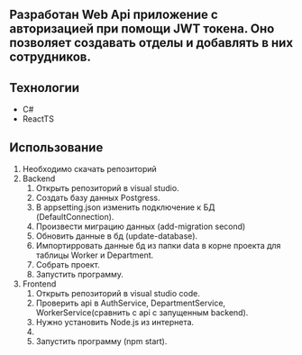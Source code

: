 ## Разработан Web Api приложение с авторизацией при помощи JWT токена. Оно позволяет создавать отделы и добавлять в них сотрудников.

## Технологии
 * C#
 * ReactTS
  
##  Использование

1. Необходимо скачать репозиторий
2. Backend
   1. Открыть репозиторий в visual studio.
   2. Создать базу данных Postgress.
   3. В appsetting.json изменить подключение к БД (DefaultConnection).
   4. Произвести миграцию данных (add-migration second)
   5. Обновить данные в бд (update-database).
   6. Импортирровать данные бд из папки data в корне проекта для таблицы Worker и Department.
   7. Собрать проект.
   8. Запустить программу.
3. Frontend
   1. Открыть репозиторий в visual studio code.
   2. Проверить api в AuthService, DepartmentService, WorkerService(сравнить с api с запущенным backend).
   3. Нужно установить Node.js из интернета.
   4. 
   5. Запустить программу (npm start).

